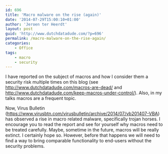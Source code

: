 ```yaml
---
id: 696
title: 'Macro malware on the rise (again)'
date: '2014-07-29T15:00:10+01:00'
author: 'Jeroen ter Heerdt'
layout: post
guid: 'http://www.dutchdatadude.com/?p=696'
permalink: /macro-malware-on-the-rise-again/
categories:
    - Office
tags:
    - macro
    - security
---
```


I have reported on the subject of macros and how I consider them a security risk multiple times on this blog (see <a href="http://www.dutchdatadude.com/macros-are-dead/">http://www.dutchdatadude.com/macros-are-dead/</a> and <a href="http://www.dutchdatadude.com/macros-are-dead/">http://www.dutchdatadude.com/keep-macros-under-control/</a>). Also, in my talks macros are a frequent topic.

Now, Virus Bulletin (<a href="https://www.virusbtn.com/virusbulletin/archive/2014/07/vb201407-VBA">https://www.virusbtn.com/virusbulletin/archive/2014/07/vb201407-VBA</a>) has observed a rise in macro related malware, specifically trojan horses. I encourage you to read the report and see for yourself why macros need to be treated carefully. Maybe, sometime in the future, macros will be really extinct. I certainly hope so. However, before that happens we will need to find a way to bring comparable functionality to end-users without the security problems.
